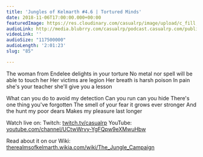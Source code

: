 ```yaml
---
title: 'Jungles of Kelmarth #4.6 | Tortured Minds'
date: 2018-11-06T17:00:00.000+00:00
featuredImage: https://res.cloudinary.com/casualrp/image/upload/c_fill,f_auto,g_center,h_900,w_1600/v1541364593/chapter4/Copy_of_fullsizeoutput_e4a.jpg
audioLink: http://media.blubrry.com/casualrp/podcast.casualrp.com/public/Chapter%204%20Ep.%206%20_%20Tortured%20Minds.mp3
videoLink: ''
audioSize: "117500000"
audioLength: '2:01:23'
slug: "85"

---
```

The woman from Endelee delights in your torture
No metal nor spell will be able to touch her
Her victims are legion
Her breath is harsh poison
In pain she's your teacher
she'll give you a lesson

What can you do to avoid my detection
Can you run can you hide
There's one thing you've forgotten
The smell of your fear
it grows ever stronger
And the hunt my poor dears
Makes my pleasure last longer

Watch live on:
Twitch: [twitch.tv/casualrp](https://www.twitch.tv/casualrp)
YouTube: [youtube.com/channel/UCtwWrvy-YgFQpw9eXMwuHbw](https://www.youtube.com/channel/UCtwWrvy-YgFQpw9eXMwuHbw)

Read about it on our Wiki: [therealmsofkelmarth.wikia.com/wiki/The_Jungle_Campaign](http://therealmsofkelmarth.wikia.com/wiki/The_Jungle_Campaign)